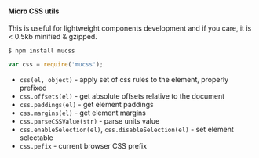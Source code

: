 #### Micro CSS utils

This is useful for lightweight components development and if you care, it is < 0.5kb minified & gzipped.

```
$ npm install mucss
```

```js
var css = require('mucss');
```

* `css(el, object)` - apply set of css rules to the element, properly prefixed
* `css.offsets(el)` - get absolute offsets relative to the document
* `css.paddings(el)` - get element paddings
* `css.margins(el)` - get element margins
* `css.parseCSSValue(str)` - parse units value
* `css.enableSelection(el)`, `css.disableSelection(el)` - set element selectable
* `css.pefix` - current browser CSS prefix
